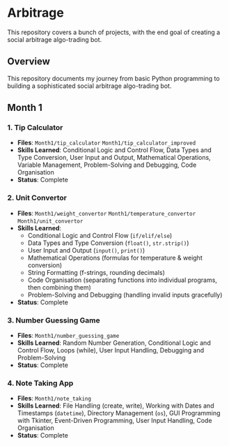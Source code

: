 # Arbitrage
This repository covers a bunch of projects, with the end goal of creating a social arbitrage algo-trading bot.

## Overview
This repository documents my journey from basic Python programming to building a sophisticated social arbitrage algo-trading bot.

## Month 1

### 1. Tip Calculator
- **Files**: `Month1/tip_calculator` `Month1/tip_calculator_improved`
- **Skills Learned**: Conditional Logic and Control Flow, Data Types and Type Conversion,  User Input and Output, Mathematical Operations, Variable Management, Problem-Solving and Debugging, Code Organisation
- **Status**: Complete

### 2. Unit Convertor
- **Files**: `Month1/weight_convertor` `Month1/temperature_convertor` `Month1/unit_convertor`
- **Skills Learned**: 
  - Conditional Logic and Control Flow (`if/elif/else`)
  - Data Types and Type Conversion (`float()`, `str.strip()`)
  - User Input and Output (`input()`, `print()`)
  - Mathematical Operations (formulas for temperature & weight conversion)
  - String Formatting (f-strings, rounding decimals)
  - Code Organisation (separating functions into individual programs, then combining them)
  - Problem-Solving and Debugging (handling invalid inputs gracefully)
- **Status**: Complete

### 3. Number Guessing Game  
- **Files**: `Month1/number_guessing_game`
- **Skills Learned**: Random Number Generation, Conditional Logic and Control Flow, Loops (while), User Input Handling, Debugging and Problem-Solving  
- **Status**: Complete

### 4. Note Taking App  
- **Files**: `Month1/note_taking` 
- **Skills Learned**: File Handling (create, write), Working with Dates and Timestamps (`datetime`), Directory Management (`os`), GUI Programming with Tkinter, Event-Driven Programming, User Input Handling, Code Organisation  
- **Status**: Complete

